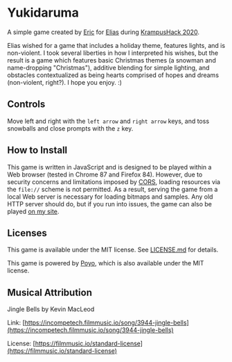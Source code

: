 # Yukidaruma

A simple game created by [Eric](https://tins.amarillion.org/krampu20/log/4213/) for [Elias](https://tins.amarillion.org/krampu20/log/4214/) during [KrampusHack 2020](https://tins.amarillion.org/krampu20/rules/).

Elias wished for a game that includes a holiday theme, features lights, and is non-violent. I took several liberties in how I interpreted his wishes, but the result is a game which features basic Christmas themes (a snowman and name-dropping "Christmas"), additive blending for simple lighting, and obstacles contextualized as being hearts comprised of hopes and dreams (non-violent, right?). I hope you enjoy. :)

## Controls

Move left and right with the `left arrow` and `right arrow` keys, and toss snowballs and close prompts with the `z` key.

## How to Install

This game is written in JavaScript and is designed to be played within a Web browser (tested in Chrome 87 and Firefox 84). However, due to security concerns and limitations imposed by [CORS](https://developer.mozilla.org/en-US/docs/Web/HTTP/CORS), loading resources via the `file://` scheme is not permitted. As a result, serving the game from a local Web server is necessary for loading bitmaps and samples. Any old HTTP server should do, but if you run into issues, the game can also be played [on my site](https://thardus.xyz/yukidaruma).

## Licenses

This game is available under the MIT license. See [LICENSE.md](LICENSE.md) for details.

This game is powered by [Poyo](https://github.com/ecj2/poyo), which is also available under the MIT license.

## Musical Attribution

Jingle Bells by Kevin MacLeod

Link: [https://incompetech.filmmusic.io/song/3944-jingle-bells](https://incompetech.filmmusic.io/song/3944-jingle-bells)

License: [https://filmmusic.io/standard-license](https://filmmusic.io/standard-license)

